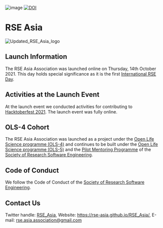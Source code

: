 ![image](https://user-images.githubusercontent.com/28556616/128458681-c11bdd5d-0144-4622-8417-8252449de92f.png)
[![DOI](https://zenodo.org/badge/415191235.svg)](https://zenodo.org/badge/latestdoi/415191235)


# RSE Asia

![Updated_RSE_Asia_logo](https://user-images.githubusercontent.com/28556616/157861653-53523101-bf27-4ec5-bc41-9d8633b52559.jpg)


## Launch Information

The RSE Asia Association was launched online on Thursday, 14th October 2021. This day holds special significance as it is the first [International RSE Day](https://researchsoftware.org/council/intl-rse-day.html).

## Activities at the Launch Event

At the launch event we conducted activities for contributing to [Hacktoberfest 2021](https://hacktoberfest.digitalocean.com/). The launch event was fully online.

## OLS-4 Cohort
The RSE Asia Association was launched as a project under the [Open Life Science programme (OLS-4)](https://openlifesci.org/ols-4/projects-participants/#) and continues to be built under the [Open Life Science programme (OLS-5)](https://openlifesci.org/ols-5/projects-participants/#) and the [Pilot Mentoring Programme](https://society-rse.org/events/pilot-mentoring-programme/) of the [Society of Research Software Engineering](https://society-rse.org/).


## Code of Conduct

We follow the Code of Conduct of the [Society of Research Software Engineering](https://society-rse.org/).

## Contact Us
Twitter handle: [RSE_Asia](https://twitter.com/RSE_Asia/), Website: https://rse-asia.github.io/RSE_Asia/, E-mail: rse.asia.association@gmail.com 
